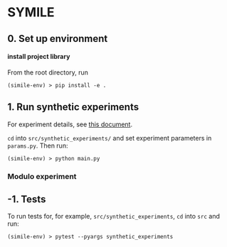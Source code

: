 # SYMILE

<!-- **General repo structure**
- `./src/`: project library
- `./tests/`: tests for project library -->

## 0. Set up environment
<!-- 
#### create environment

TODO: use requirements.txt or pyproject.toml: https://github.com/pypa/packaging.python.org/issues/685#issuecomment-1321616748 and https://venthur.de/2022-12-18-python-packaging.html#:~:text=requirements.,-txt&text=txt%20are%20still%20needed%20if,same%20as%20defined%20in%20pyproject.

#### activate environment

```
> some-command
(simile-env) >
``` -->

#### install project library

From the root directory, run
```
(simile-env) > pip install -e .
```

## 1. Run synthetic experiments

For experiment details, see [this document](https://www.overleaf.com/7416843814fymsbdxpsrxy).

`cd` into `src/synthetic_experiments/` and set experiment parameters in `params.py`. Then run:

```
(simile-env) > python main.py
```

### Modulo experiment

## -1. Tests

To run tests for, for example, `src/synthetic_experiments`, `cd` into `src` and run:

```
(simile-env) > pytest --pyargs synthetic_experiments
```